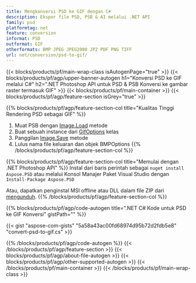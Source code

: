 ```yaml
---
title: Mengkonversi PSD ke GIF dengan C#
description: Ekspor file PSD, PSB & AI melalui .NET API
family: psd
platformtag: net
feature: conversion
informat: PSD
outformat: GIF
otherformats: BMP JPEG JPEG2000 JP2 PDF PNG TIFF
url: net/conversion/psd-to-gif/
---
```


{{< blocks/products/pf/main-wrap-class isAutogenPage="true" >}}
{{< blocks/products/pf/agp/upper-banner-autogen h1="Konversi PSD ke GIF melalui C#" h2=".NET Photoshop API untuk PSD & PSB Konversi ke gambar raster termasuk GIF" >}}
{{< blocks/products/pf/main-container >}}
{{< blocks/products/pf/agp/feature-section isGrey="true" >}}

{{% blocks/products/pf/agp/feature-section-col title="Kualitas Tinggi Rendering PSD sebagai GIF" %}}
1. Muat PSB dengan [Image.Load](https://apireference.aspose.com/psd/net/aspose.psd/image/methods/load/index) metode
1. Buat sebuah instance dari [GifOptions](https://apireference.aspose.com/psd/net/aspose.psd.imageoptions/gifoptions) kelas
1. Panggilan [Image.Save](https://apireference.aspose.com/psd/net/aspose.psd/image/methods/save/index) metode
1. Lulus nama file keluaran dan objek BMPOptions
{{% /blocks/products/pf/agp/feature-section-col %}}

{{% blocks/products/pf/agp/feature-section-col title="Memulai dengan .NET Photoshop API" %}}
Instal dari baris perintah sebagai ```nuget install Aspose.PSD``` atau melalui Konsol Manajer Paket Visual Studio dengan ```Install-Package Aspose.PSD```

Atau, dapatkan penginstal MSI offline atau DLL dalam file ZIP dari [mengunduh](https://releases.aspose.com/psd/net).
{{% /blocks/products/pf/agp/feature-section-col %}}

{{% blocks/products/pf/agp/code-autogen title=".NET C# Kode untuk PSD ke GIF Konversi" gistPath="" %}}

{{< gist "aspose-com-gists" "5a58a43ac00fd68974d95b72d2fdb5e8" "convert-psd-to-gif.cs" >}}

{{% /blocks/products/pf/agp/code-autogen %}}
{{< /blocks/products/pf/agp/feature-section >}}
{{< blocks/products/pf/agp/about-file-autogen >}}
{{< blocks/products/pf/agp/other-supported-autogen >}}
{{< /blocks/products/pf/main-container >}}
{{< /blocks/products/pf/main-wrap-class >}}
